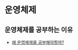 # 운영체제

## 운영체제를 공부하는 이유

- [왜 운영체제를 공부해야할까?](https://velog.io/@eddy_song/system-programming-study)
